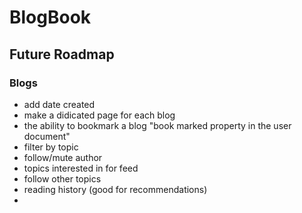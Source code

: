 # BlogBook

## Future Roadmap

### Blogs

- add date created
- make a didicated page for each blog
- the ability to bookmark a blog "book marked property in the user document"
- filter by topic
- follow/mute author
- topics interested in for feed
- follow other topics
- reading history (good for recommendations)
- 